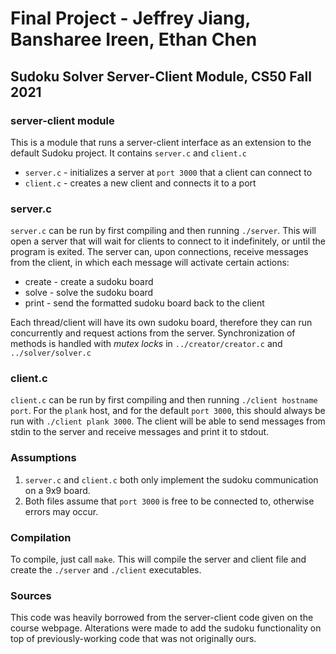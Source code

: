 # Final Project - Jeffrey Jiang, Bansharee Ireen, Ethan Chen
## Sudoku Solver Server-Client Module, CS50 Fall 2021

### server-client module

This is a module that runs a server-client interface as an extension to the default Sudoku project. It contains `server.c` and `client.c`

* `server.c` - initializes a server at `port 3000` that a client can connect to
* `client.c` - creates a new client and connects it to a port

### server.c

`server.c` can be run by first compiling and then running `./server`. This will open a server that will wait for clients to connect to it indefinitely, or until the program is exited. The server can, upon connections, receive messages from the client, in which each message will activate certain actions:

* create - create a sudoku board
* solve - solve the sudoku board 
* print - send the formatted sudoku board back to the client

Each thread/client will have its own sudoku board, therefore they can run concurrently and request actions from the server. Synchronization of methods is handled with _mutex locks_ in `../creator/creator.c` and `../solver/solver.c`

### client.c

`client.c` can be run by first compiling and then running `./client hostname port`. For the `plank` host, and for the default `port 3000`, this should always be run with `./client plank 3000`. The client will be able to send messages from stdin to the server and receive messages and print it to stdout.

### Assumptions

1. `server.c` and `client.c` both only implement the sudoku communication on a 9x9 board. 
2. Both files assume that `port 3000` is free to be connected to, otherwise errors may occur.

### Compilation

To compile, just call `make`. This will compile the server and client file and create the `./server` and `./client` executables.

### Sources

This code was heavily borrowed from the server-client code given on the course webpage. Alterations were made to add the sudoku functionality on top of previously-working code that was not originally ours.